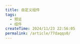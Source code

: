 ```yaml
---
title: 自定义组件
tags:
  - 预览
  - 组件
createTime: 2024/11/23 22:56:05
permalink: /article/77daqqs0/
---
```


<CustomComponent />
